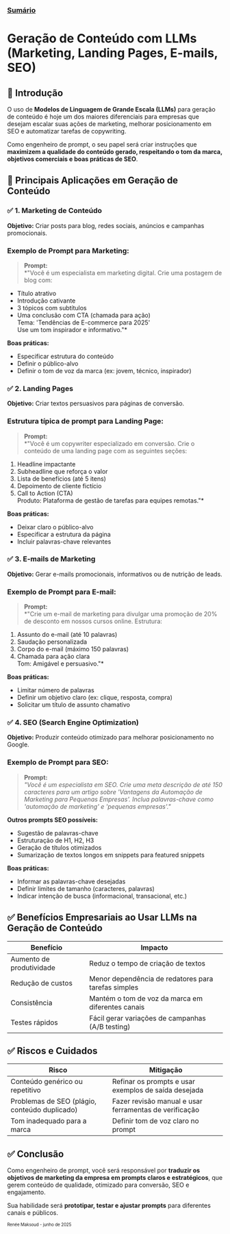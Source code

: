 
### [Sumário](<https://maksoud.github.io/Sumário>)


# Geração de Conteúdo com LLMs (Marketing, Landing Pages, E-mails, SEO)


## 📌 Introdução

O uso de **Modelos de Linguagem de Grande Escala (LLMs)** para geração de conteúdo é hoje um dos maiores diferenciais para empresas que desejam escalar suas ações de marketing, melhorar posicionamento em SEO e automatizar tarefas de copywriting.

Como engenheiro de prompt, o seu papel será criar instruções que **maximizem a qualidade do conteúdo gerado, respeitando o tom da marca, objetivos comerciais e boas práticas de SEO**.


## 🧱 Principais Aplicações em Geração de Conteúdo

### ✅ 1. **Marketing de Conteúdo**

**Objetivo:** Criar posts para blog, redes sociais, anúncios e campanhas promocionais.

### Exemplo de Prompt para Marketing:

> **Prompt:**  
> *"Você é um especialista em marketing digital. Crie uma postagem de blog com:

- Título atrativo
- Introdução cativante
- 3 tópicos com subtítulos
- Uma conclusão com CTA (chamada para ação)  
    Tema: 'Tendências de E-commerce para 2025'  
    Use um tom inspirador e informativo."*

**Boas práticas:**

- Especificar estrutura do conteúdo
- Definir o público-alvo
- Definir o tom de voz da marca (ex: jovem, técnico, inspirador)


### ✅ 2. **Landing Pages**

**Objetivo:** Criar textos persuasivos para páginas de conversão.

### Estrutura típica de prompt para Landing Page:

> **Prompt:**  
> *"Você é um copywriter especializado em conversão. Crie o conteúdo de uma landing page com as seguintes seções:

1. Headline impactante
2. Subheadline que reforça o valor
3. Lista de benefícios (até 5 itens)
4. Depoimento de cliente fictício
5. Call to Action (CTA)  
    Produto: Plataforma de gestão de tarefas para equipes remotas."*

**Boas práticas:**

- Deixar claro o público-alvo
- Especificar a estrutura da página
- Incluir palavras-chave relevantes


### ✅ 3. **E-mails de Marketing**

**Objetivo:** Gerar e-mails promocionais, informativos ou de nutrição de leads.

### Exemplo de Prompt para E-mail:

> **Prompt:**  
> *"Crie um e-mail de marketing para divulgar uma promoção de 20% de desconto em nossos cursos online. Estrutura:

1. Assunto do e-mail (até 10 palavras)
2. Saudação personalizada
3. Corpo do e-mail (máximo 150 palavras)
4. Chamada para ação clara  
    Tom: Amigável e persuasivo."*

**Boas práticas:**

- Limitar número de palavras
- Definir um objetivo claro (ex: clique, resposta, compra)
- Solicitar um título de assunto chamativo


### ✅ 4. **SEO (Search Engine Optimization)**

**Objetivo:** Produzir conteúdo otimizado para melhorar posicionamento no Google.

### Exemplo de Prompt para SEO:

> **Prompt:**  
> _"Você é um especialista em SEO. Crie uma meta descrição de até 150 caracteres para um artigo sobre 'Vantagens da Automação de Marketing para Pequenas Empresas'. Inclua palavras-chave como 'automação de marketing' e 'pequenas empresas'."_

**Outros prompts SEO possíveis:**

- Sugestão de palavras-chave
- Estruturação de H1, H2, H3
- Geração de títulos otimizados
- Sumarização de textos longos em snippets para featured snippets

**Boas práticas:**

- Informar as palavras-chave desejadas
- Definir limites de tamanho (caracteres, palavras)
- Indicar intenção de busca (informacional, transacional, etc.)


## ✅ Benefícios Empresariais ao Usar LLMs na Geração de Conteúdo

|Benefício|Impacto|
|---|---|
|Aumento de produtividade|Reduz o tempo de criação de textos|
|Redução de custos|Menor dependência de redatores para tarefas simples|
|Consistência|Mantém o tom de voz da marca em diferentes canais|
|Testes rápidos|Fácil gerar variações de campanhas (A/B testing)|


## ✅ Riscos e Cuidados

|Risco|Mitigação|
|---|---|
|Conteúdo genérico ou repetitivo|Refinar os prompts e usar exemplos de saída desejada|
|Problemas de SEO (plágio, conteúdo duplicado)|Fazer revisão manual e usar ferramentas de verificação|
|Tom inadequado para a marca|Definir tom de voz claro no prompt|

## ✅ Conclusão

Como engenheiro de prompt, você será responsável por **traduzir os objetivos de marketing da empresa em prompts claros e estratégicos**, que gerem conteúdo de qualidade, otimizado para conversão, SEO e engajamento.

Sua habilidade será **prototipar, testar e ajustar prompts** para diferentes canais e públicos.



<sup><sub>
Renée Maksoud - junho de 2025
</sub></sup>